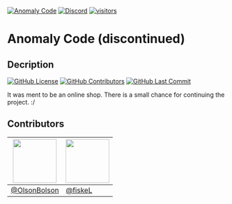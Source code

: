 [![Anomaly Code](https://img.shields.io/badge/Anomaly_Code-Website-2560e8)](https://anomalycode.pl)
[![Discord](https://img.shields.io/discord/1001998332807352380?&label=Discord%20Server&logo=discord&logoColor=white)](https://discord.gg/4cGHt8W7JX)
[![visitors](https://visitor-badge.glitch.me/badge?page_id=OlsonBolson-dev/Anomaly-Code.visitor-badge&left_text=Our%20Code%20%20Page%20Visits)](#)

# Anomaly Code (discontinued)

## Decription
[![GitHub License](https://img.shields.io/badge/license-AGPL--3.0-green?logo=github)](https://github.com/OlsonBolson-dev/Anomaly-Code/blob/2973a9b6cc17fcd416f00c4a339d591cf54611e4/LICENSE.md)
[![GitHub Contributors](https://img.shields.io/github/contributors/OlsonBolson-dev/Anomaly-Code?logo=github)](https://github.com/OlsonBolson-dev/Anomaly-Code/blob/main/README.md#contributors)
[![GitHub Last Commit](https://img.shields.io/github/last-commit/OlsonBolson-dev/Anomaly-Code?logo=github)](https://github.com/OlsonBolson-dev/Anomaly-Code/commit/main)

It was ment to be an online shop. There is a small chance for continuing the project. :/

## Contributors
| [<img src="https://avatars.githubusercontent.com/u/74601916" width="100"/>](https://github.com/OlsonBolson-dev) | [<img src="https://avatars.githubusercontent.com/u/111024392" width="100"/>](https://github.com/Tvaqex) |
| --- | --- |
| [@OlsonBolson](https://github.com/OlsonBolson-dev) | [@fiskeL](https://github.com/fiskel2137) |
